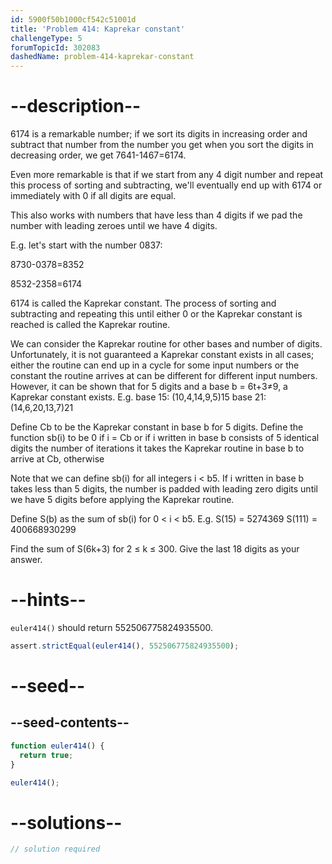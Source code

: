 ```yaml
---
id: 5900f50b1000cf542c51001d
title: 'Problem 414: Kaprekar constant'
challengeType: 5
forumTopicId: 302083
dashedName: problem-414-kaprekar-constant
---
```


# --description--

6174 is a remarkable number; if we sort its digits in increasing order and subtract that number from the number you get when you sort the digits in decreasing order, we get 7641-1467=6174.

Even more remarkable is that if we start from any 4 digit number and repeat this process of sorting and subtracting, we'll eventually end up with 6174 or immediately with 0 if all digits are equal.

This also works with numbers that have less than 4 digits if we pad the number with leading zeroes until we have 4 digits.

E.g. let's start with the number 0837:

8730-0378=8352

8532-2358=6174

6174 is called the Kaprekar constant. The process of sorting and subtracting and repeating this until either 0 or the Kaprekar constant is reached is called the Kaprekar routine.

We can consider the Kaprekar routine for other bases and number of digits. Unfortunately, it is not guaranteed a Kaprekar constant exists in all cases; either the routine can end up in a cycle for some input numbers or the constant the routine arrives at can be different for different input numbers. However, it can be shown that for 5 digits and a base b = 6t+3≠9, a Kaprekar constant exists. E.g. base 15: (10,4,14,9,5)15 base 21: (14,6,20,13,7)21

Define Cb to be the Kaprekar constant in base b for 5 digits. Define the function sb(i) to be 0 if i = Cb or if i written in base b consists of 5 identical digits the number of iterations it takes the Kaprekar routine in base b to arrive at Cb, otherwise

Note that we can define sb(i) for all integers i &lt; b5. If i written in base b takes less than 5 digits, the number is padded with leading zero digits until we have 5 digits before applying the Kaprekar routine.

Define S(b) as the sum of sb(i) for 0 &lt; i &lt; b5. E.g. S(15) = 5274369 S(111) = 400668930299

Find the sum of S(6k+3) for 2 ≤ k ≤ 300. Give the last 18 digits as your answer.

# --hints--

`euler414()` should return 552506775824935500.

```js
assert.strictEqual(euler414(), 552506775824935500);
```

# --seed--

## --seed-contents--

```js
function euler414() {
  return true;
}

euler414();
```

# --solutions--

```js
// solution required
```
